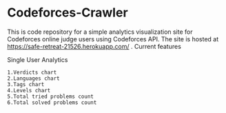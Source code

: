 # Codeforces-Crawler
This is code repository for a simple analytics visualization site for Codeforces online judge users using Codeforces API. The site  is hosted at https://safe-retreat-21526.herokuapp.com/ .
Current features

Single User Analytics

    1.Verdicts chart
    2.Languages chart
    3.Tags chart
    4.Levels chart
    5.Total tried problems count
    6.Total solved problems count
    
  
